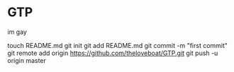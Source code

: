 GTP
===

im gay

touch README.md
git init
git add README.md
git commit -m "first commit"
git remote add origin https://github.com/theloveboat/GTP.git
git push -u origin master
